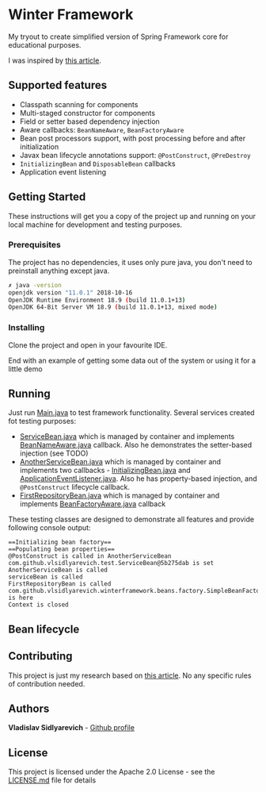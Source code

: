 # Winter Framework

My tryout to create simplified version of Spring Framework core for educational purposes.

I was inspired by [this article](https://habr.com/ru/post/419679/). 

## Supported features

* Classpath scanning for components
* Multi-staged constructor for components
* Field or setter based dependency injection
* Aware callbacks: `BeanNameAware`, `BeanFactoryAware`
* Bean post processors support, with post processing before and after initialization
* Javax bean lifecycle annotations support: `@PostConstruct`, `@PreDestroy`
* `InitializingBean` and `DisposableBean` callbacks
* Application event listening

## Getting Started

These instructions will get you a copy of the project up and running on your local machine for development and testing purposes. 

### Prerequisites

The project has no dependencies, it uses only pure java, you don't need to preinstall anything except java.

``` bash 
✗ java -version
openjdk version "11.0.1" 2018-10-16
OpenJDK Runtime Environment 18.9 (build 11.0.1+13)
OpenJDK 64-Bit Server VM 18.9 (build 11.0.1+13, mixed mode)
```

### Installing

Clone the project and open in your favourite IDE.

End with an example of getting some data out of the system or using it for a little demo

## Running

Just run [Main.java](https://github.com/vlsidlyarevich/winter-framework/blob/master/src/main/java/com/github/vlsidlyarevich/Main.java) to test framework functionality.
Several services created fot testing purposes:

* [ServiceBean.java](https://github.com/vlsidlyarevich/winter-framework/blob/master/src/main/java/com/github/vlsidlyarevich/test/ServiceBean.java)
which is managed by container and implements [BeanNameAware.java](https://github.com/vlsidlyarevich/winter-framework/blob/master/src/main/java/com/github/vlsidlyarevich/winterframework/beans/factory/BeanNameAware.java) callback. 
Also he demonstrates the setter-based injection (see TODO)
* [AnotherServiceBean.java](https://github.com/vlsidlyarevich/winter-framework/blob/master/src/main/java/com/github/vlsidlyarevich/test/AnotherServiceBean.java)
which is managed by container and implements two callbacks - [InitializingBean.java](https://github.com/vlsidlyarevich/winter-framework/blob/master/src/main/java/com/github/vlsidlyarevich/winterframework/beans/factory/InitializingBean.java)
and [ApplicationEventListener.java](https://github.com/vlsidlyarevich/winter-framework/blob/master/src/main/java/com/github/vlsidlyarevich/winterframework/context/ApplicationEventListener.java).
Also he has property-based injection, and `@PostConstruct` lifecycle callback.
* [FirstRepositoryBean.java](https://github.com/vlsidlyarevich/winter-framework/blob/master/src/main/java/com/github/vlsidlyarevich/test/repository/FirstRepositoryBean.java)
which is managed by container and implements [BeanFactoryAware.java](https://github.com/vlsidlyarevich/winter-framework/blob/master/src/main/java/com/github/vlsidlyarevich/winterframework/beans/factory/BeanFactoryAware.java)
callback

These testing classes are designed to demonstrate all features and provide following console output:
```
==Initializing bean factory==
==Populating bean properties==
@PostConstruct is called in AnotherServiceBean
com.github.vlsidlyarevich.test.ServiceBean@5b275dab is set
AnotherServiceBean is called
serviceBean is called
FirstRepositoryBean is called
com.github.vlsidlyarevich.winterframework.beans.factory.SimpleBeanFactory@61832929 is here
Context is closed
```

## Bean lifecycle



## Contributing

This project is just my research based on [this article](https://habr.com/ru/post/419679/). No any specific rules of contribution needed.

## Authors

**Vladislav Sidlyarevich** - [Github profile](https://github.com/vlsidlyarevich)

## License

This project is licensed under the Apache 2.0 License - see the [LICENSE.md](LICENSE.md) file for details
